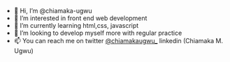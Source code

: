- 👋 Hi, I’m @chiamaka-ugwu
- 👀 I’m interested in front end web development
- 🌱 I’m currently learning html,css, javascript
- 💞️ I’m looking to develop myself more with regular practice
- 📫 You can reach me on twitter [@chiamakaugwu_](https://www.twitter.com/chiamakaugwu_) linkedin (Chiamaka M. Ugwu)

<!---
chiamaka-ugwu/chiamaka-ugwu is a ✨ special ✨ repository because its `README.md` (this file) appears on your GitHub profile.
You can click the Preview link to take a look at your changes.
--->
